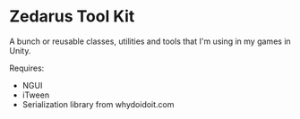 Zedarus Tool Kit
================

A bunch or reusable classes, utilities and tools that I'm using in my games in Unity.

Requires: 
- NGUI 
- iTween
- Serialization library from whydoidoit.com
